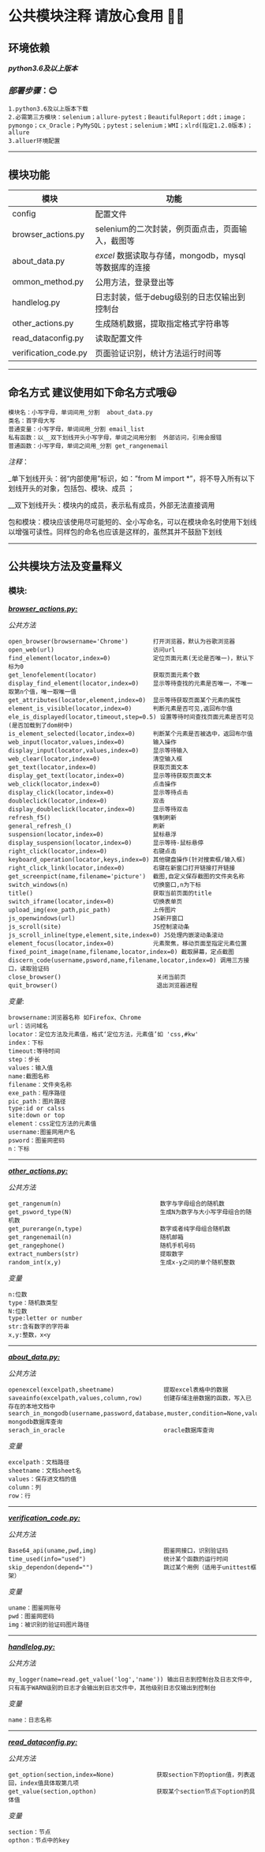 <!--
 * @Author: tyler
 * @Date: 2021-05-13 10:43:00
 * @LastEditTime: 2021-08-05 00:30:11
 * @LastEditors: Please set LastEditors
 * @Description: In User Settings Edit
 * @FilePath: \tylerhub\demo\public\README.mdd
-->
# 公共模块注释 请放心食用 :ok_woman:

## 环境依赖
***python3.6及以上版本***
### *部署步骤*：:blush:
    1.python3.6及以上版本下载
    2.必需第三方模块：selenium；allure-pytest；BeautifulReport；ddt；image；pymongo；cx_Oracle；PyMySQL；pytest；selenium；WMI；xlrd(指定1.2.0版本)；allure
    3.alluer环境配置
***
## 模块功能 
**模块**         |      **功能**  
   ------------- | -------------  
config          |    配置文件    
browser_actions.py   | selenium的二次封装，例页面点击，页面输入，截图等  
about_data.py       | *excel* 数据读取与存储，mongodb，mysql等数据库的连接 
ommon_method.py    | 公用方法，登录登出等 
handlelog.py        |          日志封装，低于debug级别的日志仅输出到控制台         |
other_actions.py | 生成随机数据，提取指定格式字符串等
read_dataconfig.py  | 读取配置文件
verification_code.py | 页面验证识别，统计方法运行时间等
***
## 命名方式 建议使用如下命名方式哦:smiley: 
    模块名：小写字母，单词间用_分割  about_data.py
    类名：首字母大写
    普通变量：小写字母，单词间用_分割 email_list
    私有函数：以__双下划线开头小写字母，单词之间用分割  外部访问，引用会报错
    普通函数：小写字母，单词之间用_分割 get_rangenemail
*注释*：

_单下划线开头：弱“内部使用”标识，如：”from M import *”，将不导入所有以下划线开头的对象，包括包、模块、成员 ；

__双下划线开头：模块内的成员，表示私有成员，外部无法直接调用 

包和模块：模块应该使用尽可能短的、全小写命名，可以在模块命名时使用下划线以增强可读性。同样包的命名也应该是这样的，虽然其并不鼓励下划线

***
## 公共模块方法及变量释义
### 模块:
***[browser_actions.py:](https://github.com/Tyler96-QA/tylerhub/blob/main/demo/public/about_data.py)*** 

*公共方法*

    open_browser(browsername='Chrome')       打开浏览器，默认为谷歌浏览器
    open_web(url)                            访问url
    find_element(locator,index=0)            定位页面元素(无论是否唯一)，默认下标为0
    get_lenofelement(locator)                获取页面元素个数
    display_find_element(locator,index=0)    显示等待查找的元素是否唯一，不唯一取第n个值，唯一取唯一值
    get_attributes(locator,element,index=0)  显示等待获取页面某个元素的属性
    element_is_visible(locator,index=0)      判断元素是否可见,返回布尔值
    ele_is_displayed(locator,timeout,step=0.5) 设置等待时间查找页面元素是否可见(是否加载到了dom树中)
    is_element_selected(locator,index=0)     判断某个元素是否被选中，返回布尔值
    web_input(locator,values,index=0)        输入操作
    display_input(locator,values,index=0)    显示等待输入
    web_clear(locator,index=0)               清空输入框
    get_text(locator,index=0)                获取页面文本
    display_get_text(locator,index=0)        显示等待获取页面文本
    web_click(locator,index=0)               点击操作
    display_click(locator,index=0)           显示等待点击
    doubleclick(locator,index=0)             双击
    display_doubleclick(locator,index=0)     显示等待双击
    refresh_f5()                             强制刷新
    general_refresh_()                       刷新
    suspension(locator,index=0)              鼠标悬浮
    display_suspension(locator,index=0)      显示等待-鼠标悬停
    right_click(locator,index=0)             右键点击
    keyboard_operation(locator,keys,index=0) 其他键盘操作(针对搜索框/输入框)
    right_click_link(locator,index=0)        右键在新窗口打开链接打开链接
    get_screenpict(name,filename='picture')  截图,自定义保存截图的文件夹名称
    switch_windows(n)                        切换窗口,n为下标
    title()                                  获取当前页面的title
    switch_iframe(locator,index=0)           切换表单页
    upload_img(exe_path,pic_path)            上传图片
    js_openwindows(url)                      JS新开窗口
    js_scroll(site)                          JS控制滚动条
    js_scroll_inline(type,element,site,index=0) JS处理内嵌滚动条滚动
    element_focus(locator,index=0)           元素聚焦，移动页面至指定元素位置
    fixed_point_image(name,filename,locator,index=0) 截取屏幕，定点截图
    discern_code(username,psword,name,filename,locator,index=0) 调用三方接口，读取验证码
    close_browser()                           关闭当前页
    quit_browser()                            退出浏览器进程

*变量*:
    
    browsername:浏览器名称 如Firefox、Chrome
    url：访问域名
    locator：定位方法及元素值，格式‘定位方法，元素值’如 'css,#kw'
    index：下标
    timeout:等待时间
    step：步长
    values：输入值
    name:截图名称
    filename：文件夹名称
    exe_path：程序路径
    pic_path：图片路径
    type:id or calss
    site:down or top
    element：css定位方法的元素值
    username:图鉴网用户名
    psword：图鉴网密码
    n：下标
***
***[other_actions.py:](https://github.com/Tyler96-QA/tylerhub/blob/main/demo/public/other_actions.py)***

*公共方法*

    get_rangenum(n)                            数字与字母组合的随机数
    get_psword_type(N)                         生成N为数字与大小写字母组合的随机数
    get_purerange(n,type)                      数字或者纯字母组合随机数
    get_rangenemail(n)                         随机邮箱
    get_rangephone()                           随机手机号码
    extract_numbers(str)                       提取数字
    random_int(x,y)                            生成x-y之间的单个随机整数

*变量*

    n:位数
    type：随机数类型
    N:位数
    type:letter or number
    str:含有数字的字符串
    x,y:整数，x<y
***
***[about_data.py:](https://github.com/Tyler96-QA/tylerhub/blob/main/demo/public/about_data.py)***

*公共方法*

    openexcel(excelpath,sheetname)              提取excel表格中的数据
    saveainfo(excelpath,values,column,row)      创建存储注册数据的函数，写入已存在的本地文档中
    search_in_mongodb(username,password,database,muster,condition=None,value=None,filed=None,N=0)                  mongodb数据库查询
    serach_in_oracle                            oracle数据库查询

*变量*

    excelpath：文档路径
    sheetname：文档sheet名
    values：保存进文档的值
    column：列
    row：行
***
***[verification_code.py:](https://github.com/Tyler96-QA/tylerhub/blob/main/demo/public/verification_code.py)***

*公共方法*

    Base64_api(uname,pwd,img)                   图鉴网接口，识别验证码
    time_used(info="used")                      统计某个函数的运行时间
    skip_dependon(depend="")                    跳过某个用例（适用于unittest框架）

*变量*

    uname：图鉴网账号
    pwd：图鉴网密码
    img：被识别的验证码图片路径
***  
 ***[handlelog.py:](https://github.com/Tyler96-QA/tylerhub/blob/main/demo/public/handlelog.py)***  
    
 *公共方法*

    my_logger(name=read.get_value('log','name')) 输出日志到控制台及日志文件中,只有高于WARN级别的日志才会输出到日志文件中，其他级别日志仅输出到控制台

*变量*

    name：日志名称
 ***  
  ***[read_dataconfig.py:](https://github.com/Tyler96-QA/tylerhub/blob/main/demo/public/read_dataconfig.py)***     
  
  *公共方法*
  
    get_option(section,index=None)            获取section下的option值，列表返回，index值具体取第几项
    get_value(section,opthon)                 获取某个section节点下option的具体值
     
 *变量*
 
    section：节点
    opthon：节点中的key
    
